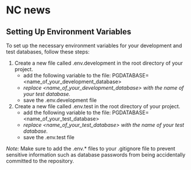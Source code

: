 # NC news

## Setting Up Environment Variables

To set up the necessary environment variables for your development and test databases, follow these steps:

1. Create a new file called .env.development in the root directory of your project.
   - add the following variable to the file: PGDATABASE=<name_of_your_development_database>
   - _replace <name_of_your_development_database> with the name of your test database._
   - save the .env.development file
2. Create a new file called .env.test in the root directory of your project.
   - add the following variable to the file: PGDATABASE=<name_of_your_test_database>
   - _replace <name_of_your_test_database> with the name of your test database._
   - save the .env.test file

_Note:_ Make sure to add the .env.\* files to your .gitignore file to prevent sensitive information such as database passwords from being accidentally committed to the repository.